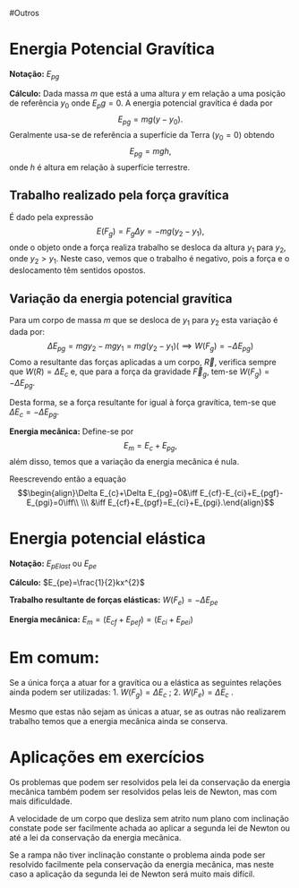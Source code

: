 #Outros 

# Energia Potencial Gravítica

**Notação:** $E_{pg}$

**Cálculo:** Dada massa $m$ que está a uma altura $y$ em relação a uma posição de referência $y_{0}$ onde $E_pg=0$. A energia potencial gravítica é dada por$$E_{pg}=mg(y-y_{0}).$$
Geralmente usa-se de referência a superfície da Terra ($y_0=0$) obtendo$$E_{pg}=mgh,$$ onde $h$ é altura em relação à superfície terrestre.

## Trabalho realizado pela força gravítica

É dado pela expressão$$E(F_{g})=F_{g}\Delta y=-mg(y_{2}-y_{1}),$$onde o objeto onde a força realiza trabalho se desloca da altura $y_1$ para $y_2$, onde $y_{2}>y_{1}$.
	Neste caso, vemos que o trabalho é negativo, pois  a força e o deslocamento têm sentidos opostos.

## Variação da energia potencial gravítica

Para um corpo de massa $m$ que se desloca de $y_1$ para $y_2$ esta variação é dada por:$$\Delta E_{pg}=mgy_{2}-mgy_{1}=mg(y_{2}-y_{1})\bigg(\implies W(F_{g})=-\Delta E_{pg}\bigg)$$
Como a resultante das forças aplicadas a um corpo, $\vec{R}$, verifica sempre que $W(R)=\Delta E_{c}$ e, que para a força da gravidade $\vec{F}_{g}$, tem-se $W(F_g)=-\Delta E_{pg}$.

Desta forma, se a força resultante for igual à força gravítica, tem-se que $\Delta E_{c}=-\Delta E_{pg}$.

**Energia mecânica:** Define-se por$$E_{m}=E_{c}+E_{pg},$$além disso, temos que a variação da energia mecânica é nula.

Reescrevendo então a equação $$\begin{align}\Delta E_{c}+\Delta E_{pg}=0&\iff E_{cf}-E_{ci}+E_{pgf}-E_{pgi}=0\iff\\ \\\ &\iff E_{cf}+E_{pgf}=E_{ci}+E_{pgi}.\end{align}$$

# Energia potencial elástica

**Notação:** $E_{pElast}$ ou $E_{pe}$

**Cálculo:** $E_{pe}=\frac{1}{2}kx^{2}$

**Trabalho resultante de forças elásticas:** $W(F_{e})=-\Delta E_{pe}$

**Energia mecânica:** $E_{m}=(E_{cf}+E_{pef})=(E_{ci}+E_{pei})$

# Em comum:

Se a única força a atuar for a gravítica ou a elástica as seguintes relações ainda podem ser utilizadas:
	1. $W(F_{g})=\Delta E_{c}$ ;
	2. $W(F_e)=\Delta E_{c}$ .

Mesmo que estas não sejam as únicas a atuar, se as outras não realizarem trabalho temos que a energia mecânica ainda se conserva.

# Aplicações em exercícios

Os problemas que podem ser resolvidos pela lei da conservação da energia mecânica também podem ser resolvidos pelas leis de Newton, mas com mais dificuldade.

A velocidade de um corpo que desliza sem atrito num plano com inclinação constate pode ser facilmente achada ao aplicar a segunda lei de Newton ou até a lei da conservação da energia mecânica.

Se a rampa não tiver inclinação constante o problema ainda pode ser resolvido facilmente pela conservação da energia mecânica, mas neste caso a aplicação da segunda lei de Newton será muito mais difícil.

